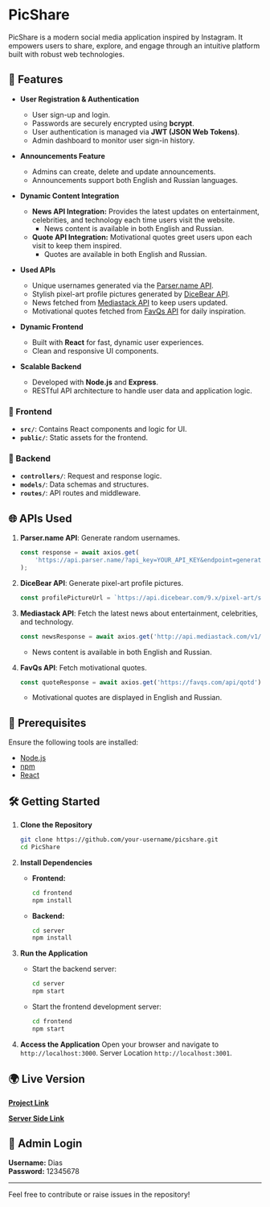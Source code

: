 # PicShare

PicShare is a modern social media application inspired by Instagram. It empowers users to share, explore, and engage through an intuitive platform built with robust web technologies.

## 🚀 Features

- **User Registration & Authentication**
  - User sign-up and login.
  - Passwords are securely encrypted using **bcrypt**.
  - User authentication is managed via **JWT (JSON Web Tokens)**.
  - Admin dashboard to monitor user sign-in history.

- **Announcements Feature**
  - Admins can create, delete and update announcements.
  - Announcements support both English and Russian languages.

- **Dynamic Content Integration**
  - **News API Integration:** Provides the latest updates on entertainment, celebrities, and technology each time users visit the website.
    - News content is available in both English and Russian.
  - **Quote API Integration:** Motivational quotes greet users upon each visit to keep them inspired.
    - Quotes are available in both English and Russian.

- **Used APIs**
  - Unique usernames generated via the [Parser.name API](https://api.parser.name).
  - Stylish pixel-art profile pictures generated by [DiceBear API](https://www.dicebear.com/styles/pixel-art).
  - News fetched from [Mediastack API](https://mediastack.com/) to keep users updated.
  - Motivational quotes fetched from [FavQs API](https://favqs.com/) for daily inspiration.

- **Dynamic Frontend**
  - Built with **React** for fast, dynamic user experiences.
  - Clean and responsive UI components.

- **Scalable Backend**
  - Developed with **Node.js** and **Express**.
  - RESTful API architecture to handle user data and application logic.


### 📁 Frontend
- **`src/`**: Contains React components and logic for UI.
- **`public/`**: Static assets for the frontend.

### 📁 Backend
- **`controllers/`**: Request and response logic.
- **`models/`**: Data schemas and structures.
- **`routes/`**: API routes and middleware.

## 🌐 APIs Used

1. **Parser.name API**: Generate random usernames.
   ```javascript
   const response = await axios.get(
       'https://api.parser.name/?api_key=YOUR_API_KEY&endpoint=generate&results=1'
   );
   ```

2. **DiceBear API**: Generate pixel-art profile pictures.
   ```javascript
   const profilePictureUrl = `https://api.dicebear.com/9.x/pixel-art/svg?seed=${randomSeed}`;
   ```

3. **Mediastack API**: Fetch the latest news about entertainment, celebrities, and technology.
   ```javascript
   const newsResponse = await axios.get('http://api.mediastack.com/v1/news?access_key=YOUR_API_KEY&categories=entertainment,technology');
   ```
   - News content is available in both English and Russian.

4. **FavQs API**: Fetch motivational quotes.
   ```javascript
   const quoteResponse = await axios.get('https://favqs.com/api/qotd');
   ```
   - Motivational quotes are displayed in English and Russian.

## 🔧 Prerequisites

Ensure the following tools are installed:

- [Node.js](https://nodejs.org/)
- [npm](https://www.npmjs.com/)
- [React](https://reactjs.org/)

## 🛠️ Getting Started

1. **Clone the Repository**
   ```bash
   git clone https://github.com/your-username/picshare.git
   cd PicShare
   ```

2. **Install Dependencies**
   - **Frontend:**
     ```bash
     cd frontend
     npm install
     ```
   - **Backend:**
     ```bash
     cd server
     npm install
     ```

3. **Run the Application**
   - Start the backend server:
     ```bash
     cd server
     npm start
     ```
   - Start the frontend development server:
     ```bash
     cd frontend
     npm start
     ```

4. **Access the Application**
   Open your browser and navigate to `http://localhost:3000`.
   Server Location `http://localhost:3001`.

## 🌍 Live Version

[**Project Link**](https://picshare-20h0.onrender.com)

[**Server Side Link**](https://picshare-server.onrender.com)

## 🔑 Admin Login

**Username:** Dias  
**Password:** 12345678

---
Feel free to contribute or raise issues in the repository!

